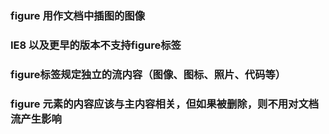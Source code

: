 ### figure 用作文档中插图的图像

### IE8 以及更早的版本不支持figure标签

### figure标签规定独立的流内容（图像、图标、照片、代码等）

### figure 元素的内容应该与主内容相关，但如果被删除，则不用对文档流产生影响